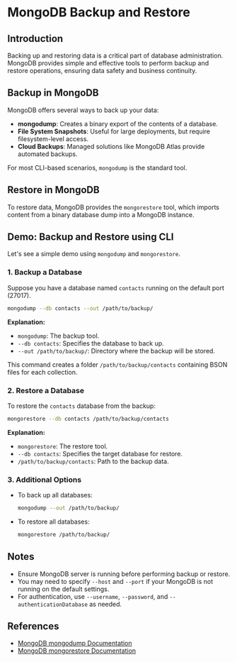 # MongoDB Backup and Restore

## Introduction

Backing up and restoring data is a critical part of database administration. MongoDB provides simple and effective tools to perform backup and restore operations, ensuring data safety and business continuity.

## Backup in MongoDB

MongoDB offers several ways to back up your data:

- **mongodump**: Creates a binary export of the contents of a database.
- **File System Snapshots**: Useful for large deployments, but require filesystem-level access.
- **Cloud Backups**: Managed solutions like MongoDB Atlas provide automated backups.

For most CLI-based scenarios, `mongodump` is the standard tool.

## Restore in MongoDB

To restore data, MongoDB provides the `mongorestore` tool, which imports content from a binary database dump into a MongoDB instance.

## Demo: Backup and Restore using CLI

Let's see a simple demo using `mongodump` and `mongorestore`.

### 1. Backup a Database

Suppose you have a database named `contacts` running on the default port (27017).

```sh
mongodump --db contacts --out /path/to/backup/
```

**Explanation:**
- `mongodump`: The backup tool.
- `--db contacts`: Specifies the database to back up.
- `--out /path/to/backup/`: Directory where the backup will be stored.

This command creates a folder `/path/to/backup/contacts` containing BSON files for each collection.

### 2. Restore a Database

To restore the `contacts` database from the backup:

```sh
mongorestore --db contacts /path/to/backup/contacts
```

**Explanation:**
- `mongorestore`: The restore tool.
- `--db contacts`: Specifies the target database for restore.
- `/path/to/backup/contacts`: Path to the backup data.

### 3. Additional Options

- To back up all databases:
  ```sh
  mongodump --out /path/to/backup/
  ```
- To restore all databases:
  ```sh
  mongorestore /path/to/backup/
  ```

## Notes

- Ensure MongoDB server is running before performing backup or restore.
- You may need to specify `--host` and `--port` if your MongoDB is not running on the default settings.
- For authentication, use `--username`, `--password`, and `--authenticationDatabase` as needed.

## References

- [MongoDB mongodump Documentation](https://www.mongodb.com/docs/database-tools/mongodump/)
- [MongoDB mongorestore Documentation](https://www.mongodb.com/docs/database-tools/mongorestore/)

